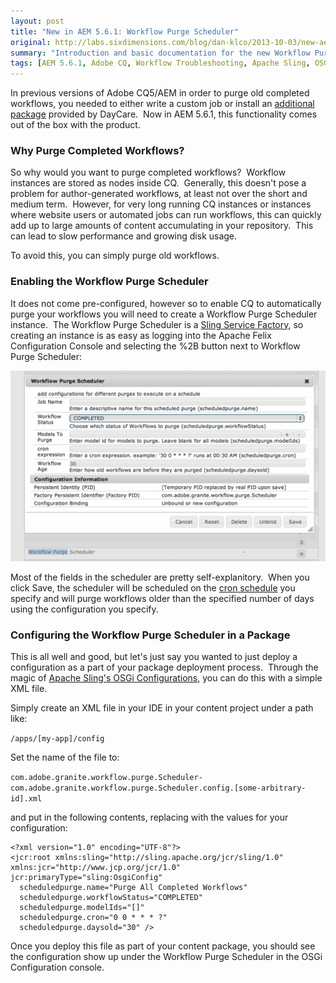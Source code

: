 ```yaml
---
layout: post
title: "New in AEM 5.6.1: Workflow Purge Scheduler"
original: http://labs.sixdimensions.com/blog/dan-klco/2013-10-03/new-aem-561-workflow-purge-scheduler#sthash.wYJzrOLS.dpuf
summary: "Introduction and basic documentation for the new Workflow Purge Scheduler in CQ 5.6.1"
tags: [AEM 5.6.1, Adobe CQ, Workflow Troubleshooting, Apache Sling, OSGi]
---
```


In previous versions of Adobe CQ5/AEM in order to purge old completed workflows, you needed to either write a custom job or install an [additional package](http://helpx.adobe.com/cq/kb/howtopurgewf.html) provided by DayCare. &nbsp;Now in AEM 5.6.1, this functionality comes out of the box with the product.

### Why Purge Completed Workflows?

So why would you want to purge completed workflows? &nbsp;Workflow instances are stored as nodes inside CQ. &nbsp;Generally, this doesn't pose a problem for author-generated workflows, at least not over the short and medium term. &nbsp;However, for very long running CQ instances or instances where website users or automated jobs can run workflows, this can quickly add up to large amounts of content accumulating in your repository. &nbsp;This can lead to slow performance and growing disk usage.

To avoid this, you can simply purge old workflows.

### Enabling the Workflow Purge Scheduler

It does not come pre-configured, however so to enable CQ to automatically purge your workflows you will need to create a Workflow Purge Scheduler instance. &nbsp;The&nbsp;Workflow Purge Scheduler is a [Sling Service Factory][2], so creating an instance is as easy as logging into the Apache Felix Configuration Console and selecting the %2B button next to&nbsp;Workflow Purge Scheduler:

![Workflow Purge Scheduler][3]

Most of the fields in the scheduler are pretty self-explanitory. &nbsp;When you click Save, the scheduler will be scheduled on the [cron schedule][4] you specify and will purge workflows older than the specified number of days using the configuration you specify.

### Configuring the Workflow Purge Scheduler in a Package

This is all well and good, but let's just say you wanted to just deploy a configuration as a part of your package deployment process. &nbsp;Through the magic of [Apache Sling's OSGi Configurations][5], you can do this with a simple XML file.

Simply create an XML file in your IDE in your content project under a path like:

`/apps/[my-app]/config`

Set the name of the file to:

`com.adobe.granite.workflow.purge.Scheduler-com.adobe.granite.workflow.purge.Scheduler.config.[some-arbitrary-id].xml`

and put in the following contents, replacing with the values for your configuration:


    <?xml version="1.0" encoding="UTF-8"?>
    <jcr:root xmlns:sling="http://sling.apache.org/jcr/sling/1.0" xmlns:jcr="http://www.jcp.org/jcr/1.0" jcr:primaryType="sling:OsgiConfig"
      scheduledpurge.name="Purge All Completed Workflows"
      scheduledpurge.workflowStatus="COMPLETED"
      scheduledpurge.modelIds="[]"
      scheduledpurge.cron="0 0 * * * ?"
      scheduledpurge.daysold="30" />

Once you deploy this file as part of your content package, you should see the configuration show up under the&nbsp;Workflow Purge Scheduler in the OSGi Configuration console.
 
   [2]: /posts/2013/08/27/service-boss-level-service-factories
   [3]: /images/posts/2013-10-03-new-aem-561-workflow-purge-scheduler/Workflow-Purge-Scheduler.png (Workflow Purge Scheduler)
   [4]: http://quartz-scheduler.org/documentation/quartz-1.x/tutorials/crontrigger
   [5]: http://dev.day.com/docs/en/cq/current/deploying/configuring_osgi.html#OSGi%20Configuration%20in%20the%20Repository
  
